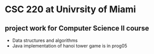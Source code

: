 # CSC 220 at Univrsity of Miami
## project work for Computer Science II course
- Data structures and algorithms
- Java implementation of hanoi tower game is in prog05

